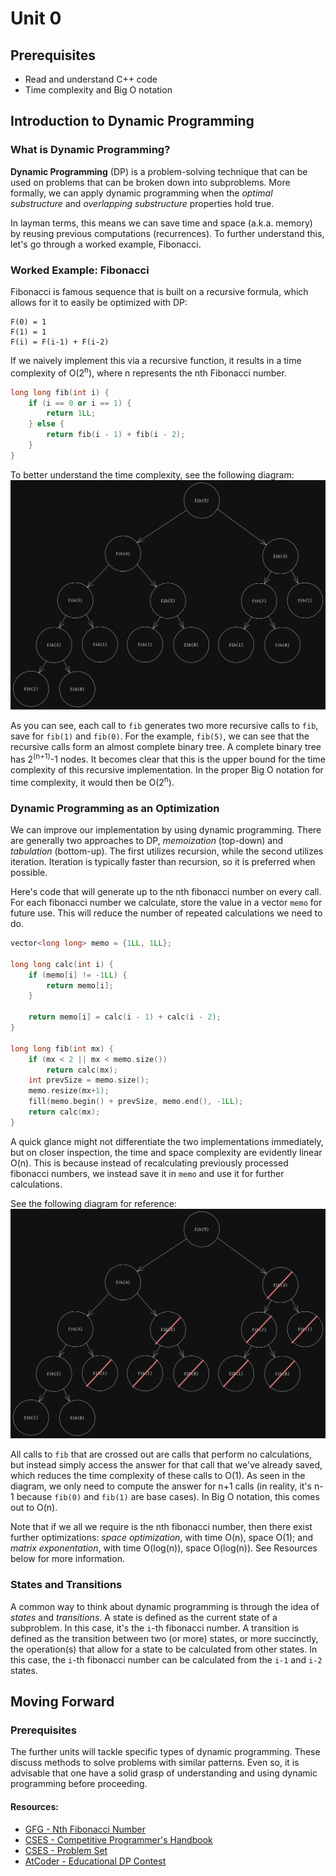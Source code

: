 # Unit 0
## Prerequisites
- Read and understand C++ code
- Time complexity and Big O notation

## Introduction to Dynamic Programming
### What is Dynamic Programming?
**Dynamic Programming** (DP) is a problem-solving technique that can be used on problems that can be broken down into subproblems. More formally, we can apply dynamic programming when the *optimal substructure* and *overlapping substructure* properties hold true.

In layman terms, this means we can save time and space (a.k.a. memory) by reusing previous computations (recurrences). To further understand this, let's go through a worked example, Fibonacci.

### Worked Example: Fibonacci
Fibonacci is famous sequence that is built on a recursive formula, which allows for it to easily be optimized with DP:
```
F(0) = 1
F(1) = 1
F(i) = F(i-1) + F(i-2)
```

If we naively implement this via a recursive function, it results in a time complexity of O(2<sup>n</sup>), where n represents the nth Fibonacci number.
```c++
long long fib(int i) {
    if (i == 0 or i == 1) {
        return 1LL;
    } else {
        return fib(i - 1) + fib(i - 2);
    }
}
```

To better understand the time complexity, see the following diagram:
![fibonacci O(2^n) diagram](./fib1.png)

As you can see, each call to `fib` generates two more recursive calls to `fib`, save for `fib(1)` and `fib(0)`. For the example, `fib(5)`, we can see that the recursive calls form an almost complete binary tree. A complete binary tree has 2<sup>(n+1)</sup>-1 nodes. It becomes clear that this is the upper bound for the time complexity of this recursive implementation. In the proper Big O notation for time complexity, it would then be O(2<sup>n</sup>).

### Dynamic Programming as an Optimization
We can improve our implementation by using dynamic programming. There are generally two approaches to DP, *memoization* (top-down) and *tabulation* (bottom-up). The first utilizes recursion, while the second utilizes iteration. Iteration is typically faster than recursion, so it is preferred when possible.

Here's code that will generate up to the nth fibonacci number on every call. For each fibonacci number we calculate, store the value in a vector `memo` for future use. This will reduce the number of repeated calculations we need to do.

```c++
vector<long long> memo = {1LL, 1LL};

long long calc(int i) {
    if (memo[i] != -1LL) {
        return memo[i];
    }

    return memo[i] = calc(i - 1) + calc(i - 2);
}

long long fib(int mx) {
    if (mx < 2 || mx < memo.size())
        return calc(mx);
    int prevSize = memo.size();
    memo.resize(mx+1);
    fill(memo.begin() + prevSize, memo.end(), -1LL);
    return calc(mx);
}
```

A quick glance might not differentiate the two implementations immediately, but on closer inspection, the time and space complexity are evidently linear O(n). This is because instead of recalculating previously processed fibonacci numbers, we instead save it in `memo` and use it for further calculations.

See the following diagram for reference:
![fibonacci O(n) diagram](fib2.png)

All calls to `fib` that are crossed out are calls that perform no calculations, but instead simply access the answer for that call that we've already saved, which reduces the time complexity of these calls to O(1). As seen in the diagram, we only need to compute the answer for n+1 calls (in reality, it's n-1 because `fib(0)` and `fib(1)` are base cases). In Big O notation, this comes out to O(n).

Note that if we all we require is the nth fibonacci number, then there exist further optimizations: *space optimization*, with time O(n), space O(1); and *matrix exponentation*, with time O(log(n)), space O(log(n)). See Resources below for more information.

### States and Transitions
A common way to think about dynamic programming is through the idea of *states* and *transitions*. A state is defined as the current state of a subproblem. In this case, it's the `i`-th fibonacci number. A transition is defined as the transition between two (or more) states, or more succinctly, the operation(s) that allow for a state to be calculated from other states. In this case, the `i`-th fibonacci number can be calculated from the `i-1` and `i-2` states.

## Moving Forward
### Prerequisites
The further units will tackle specific types of dynamic programming. These discuss methods to solve problems with similar patterns. Even so, it is advisable that one have a solid grasp of understanding and using dynamic programming before proceeding.

#### Resources:
- [GFG - Nth Fibonacci Number](https://www.geeksforgeeks.org/program-for-nth-fibonacci-number/)
- [CSES - Competitive Programmer's Handbook](https://cses.fi/book/book.pdf)
- [CSES - Problem Set](https://cses.fi/problemset/)
- [AtCoder - Educational DP Contest](https://atcoder.jp/contests/dp/tasks)